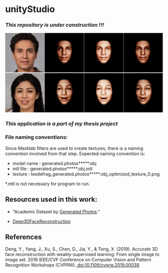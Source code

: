 # unityStudio

### ***This repository is under construction !!!***

<p align="center"> 
<img src="/images/samples.gif">
</p>



### ***This application is a part of my thesis project***

### File naming conventions:

Since Meshlab filters are used to create textures, there is a naming convention involved from that step.
Expected naming convention is:

- model name : generated.photos*****.obj
- mtl file   : generated.photos*****.obj.mtl
- texture    : texdefrag_generated.photos*****.obj_optimized_texture_0.png

*.mtl is not necessary for program to run. 



## Resources used in this work:

* "Academic Dataset by [Generated Photos](https://2e606b85-de83-415a-80eb-fd4ff6951e24.pipedrive.email/c/24m7392n47/0499788q94/z48ozwmvyq/0?redirectUrl=https%3A%2F%2Fgenerated.photos).”

* [Deep3DFaceReconstruction ](https://github.com/microsoft/Deep3DFaceReconstruction)


## References

Deng, Y., Yang, J., Xu, S., Chen, D., Jia, Y., &amp; Tong, X. (2019). Accurate 3D face reconstruction with weakly-supervised learning: From single image to image set. 2019 IEEE/CVF Conference on Computer Vision and Pattern Recognition Workshops (CVPRW).[ doi:10.1109/cvprw.2019.00038 ](https://ieeexplore.ieee.org/document/9025463) 


